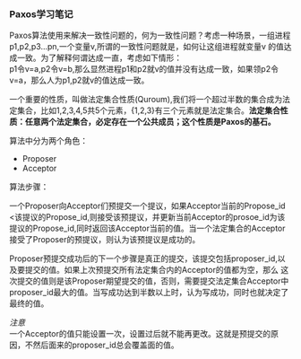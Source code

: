 ### Paxos学习笔记

Paxos算法使用来解决一致性问题的，何为一致性问题？考虑一种场景，一组进程p1,p2,p3...pn,一个变量v,所谓的一致性问题就是，如何让这组进程就变量v
的值达成一致。为了解释何谓达成一直，考虑如下情形：  
p1令v=a,p2令v=b,那么显然进程p1和p2就v的值并没有达成一致，如果领p2令v=a，那么人为p1,p2就v的值达成一致。


一个重要的性质，叫做法定集合性质(Quroum),我们将一个超过半数的集合成为法定集合，比如1,2,3,4,5共5个元素，{1,2,3}有三个元素就是法定集合。**法定集合性质：任意两个法定集合，必定存在一个公共成员；这个性质是Paxos的基石。**  

算法中分为两个角色：  
* Proposer
* Acceptor

算法步骤：  

一个Proposer向Acceptor们预提交一个提议，如果Acceptor当前的Propose_id
<该提议的Propose_id,则接受该预提议，并更新当前Acceptor的prosoe_id为该提议的Propose_id,同时返回该Acceptor当前的值。当一个法定集合的Acceptor接受了Proposer的预提议，则认为该预提议是成功的。  

Proposer预提交成功后的下一个步骤是真正的提交，该提交包括proposer_id,以及要提交的值。如果上次预提交所有法定集合内的Acceptor的值都为空，那么
这次提交的值则是该Proposer期望提交的值，否则，需要提交法定集合Acceptor中proposer_id最大的值。当写成功达到半数以上时，认为写成功，同时也就决定了最终的值。


*注意*  
一个Acceptor的值只能设置一次，设置过后就不能再更改。这就是预提交的原因，不然后面来的proposer_id总会覆盖面的值。
